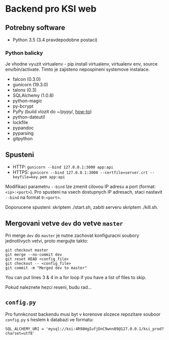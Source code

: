 # Backend pro KSI web

## Potrebny software

* Python 3.5 (3.4 pravdepodobne postaci)

### Python balicky

Je vhodne vyuzit virtualenv - pip install virtualenv, virtualenv env, source env/bin/activate. Timto je zajisteno nepospineni systemove instalace.

* falcon (0.3.0)
* gunicorn (19.3.0)
* talons (0.3)
* SQLAlchemy (1.0.8)
* python-magic
* py-bcrypt
* PyPy (build vlozit do ~/pypy/, [how-to](http://doc.pypy.org/en/latest/build.html))
* python-dateutil
* lockfile
* pypandoc
* pyparsing
* gitpython

## Spusteni

* HTTP: `gunicorn --bind 127.0.0.1:3000 app:api`
* HTTPS: `gunicorn --bind 127.0.0.1:3000 --certfile=server.crt --keyfile=key.pem app:api`

Modifikaci parametru `--bind` lze zmenit cilovou IP adresu a port (format: `<ip>:<port>`). Pro spusteni na vsech dostupnych IP adresach, staci nastavit `--bind` na format `0:<port>`.

Doporucene spusteni: skriptem ./start.sh, zabiti serveru skriptem ./kill.sh.

## Mergovani vetve `dev` do vetve `master`

Pri merge `dev` do `master` je nutne zachovat konfiguracni soubory jednotlivych vetvi, proto mergujte takto:

	git checkout master
	git merge --no-commit dev
	git reset HEAD <config_file>
	git checkout -- <config_file>
	git commit -m "Merged dev to master"

You can put lines 3 & 4 in a for loop if you have a list of files to skip.

Pokud naleznete hezci reseni, budu rad...

## `config.py`
Pro funnkcnost backendu musi byt v korenove slozece repozitare souboor `config.py` s heslem k databazi ve formatu:

	SQL_ALCHEMY_URI = 'mysql://ksi:4R98HgIufjDnC9wnn89@127.0.0.1/ksi_prod?charset=utf8'

